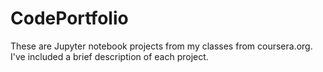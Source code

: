 # CodePortfolio
These are Jupyter notebook projects from my classes from coursera.org. I've included a brief description of each project.

 
